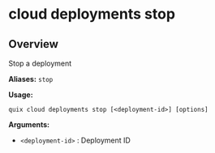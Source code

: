 # cloud deployments stop

## Overview

Stop a deployment

**Aliases:** `stop`

**Usage:**

```
quix cloud deployments stop [<deployment-id>] [options]
```

**Arguments:**

- `<deployment-id>` : Deployment ID

